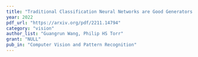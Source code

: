 ```yaml
---
title: "Traditional Classification Neural Networks are Good Generators: They are Competitive with DDPMs and GANs"
year: 2022
pdf_url: "https://arxiv.org/pdf/2211.14794"
category: "vision"
author_list: "Guangrun Wang, Philip HS Torr"
grant: "NULL"
pub_in: "Computer Vision and Pattern Recognition"
---
```

